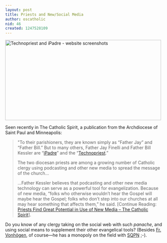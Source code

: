 ```yaml
---
layout: post
title: Priests and New/Social Media
author: oscatholic
nid: 46
created: 1247528109
---
```

<p class="rtecenter"><img alt="Technopriest and iPadre - website screenshots" width="500" height="257" src="/sites/opensourcecatholic.com/files/user-uploads/oscatholic/screenie-ipadre-technopriest.jpg" /></p>
<p>Seen recently in The Catholic Spirit, a publication from the Archdiocese of Saint Paul and Minneapolis:</p>
<blockquote>
<p>&quot;To their parishioners, they are known simply as &ldquo;Father Jay&rdquo; and &ldquo;Father Bill.&rdquo; But to many others, Father Jay Finelli and Father Bill Kessler are &ldquo;<a href="http://www.ipadre.net/">iPadre</a>&rdquo; and the &ldquo;<a href="http://www.technopriest.org/">Tech&shy;nopriest</a>.&rdquo;</p>
<p>The two diocesan priests are among a growing number of Catholic clergy using podcasting and other new media to spread the message of the church...</p>
<p>...Father Kessler believes that podcasting and other new media technology can serve as a powerful tool for evangelization. Because of new media, &ldquo;folks who otherwise wouldn&rsquo;t hear the Gospel will maybe hear the Gospel; folks who don&rsquo;t step into our churches at all may hear something that affects them,&rdquo; he said.&nbsp;[Continue Reading: <a href="http://thecatholicspirit.com/index.php?option=com_content&amp;task=view&amp;id=2118&amp;Itemid=27">Priests Find Great Potential in Use of New Media &ndash; The Catholic Spirit</a>].</p>
</blockquote>
<p>Do you know of any clergy taking on the social web with such&nbsp;<em>panache</em>, and using social means to supplement their other evangelical tools? (Besides <a href="http://www.facebook.com/fatherroderick">Fr. Vonh&ouml;gen</a>, of course&mdash;he has a monopoly on the field with <a href="http://sqpn.com/">SQPN</a> ;-).</p>

